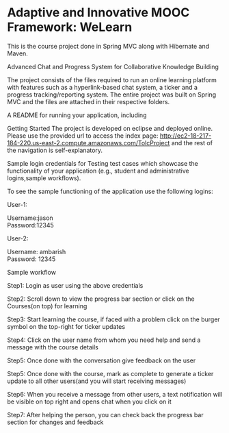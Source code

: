 # Adaptive and Innovative MOOC Framework: WeLearn
This is the course project done in Spring MVC along with Hibernate and Maven. 

Advanced Chat and Progress System for Collaborative Knowledge Building

The project consists of the files required to run an online learning platform with 
features such as a hyperlink-based chat system, a ticker and a progress tracking/reporting 
system. The entire project was built on Spring MVC and the files are attached in their 
respective folders.

A README for running your application, including 

Getting Started
The project is developed on eclipse and deployed online.
Please use the provided url to access the index page: http://ec2-18-217-184-220.us-east-2.compute.amazonaws.com/TolcProject
and the rest of the navigation is self-explanatory.

Sample login credentials for Testing
test cases which showcase the functionality of your application (e.g., student and administrative logins,sample workflows).

To see the sample functioning of the application use the following logins:

User-1:

Username:jason  
Password:12345

User-2:

Username: ambarish   
Password: 12345

Sample workflow

Step1: Login as user using the above credentials

Step2: Scroll down to view the progress bar section or click on the Courses(on top) for learning

Step3: Start learning the course, if faced with a problem click on the burger symbol on the top-right for ticker updates

Step4: Click on the user name from whom you need help and send a message with the course details

Step5: Once done with the conversation give feedback on the user

Step5: Once done with the course, mark as complete to generate a ticker update to all other users(and you will start receiving messages)

Step6: When you receive a message from other users, a text notification will be visible on top right and opens chat when you click on it

Step7: After helping the person, you can check back the progress bar section for changes and feedback

